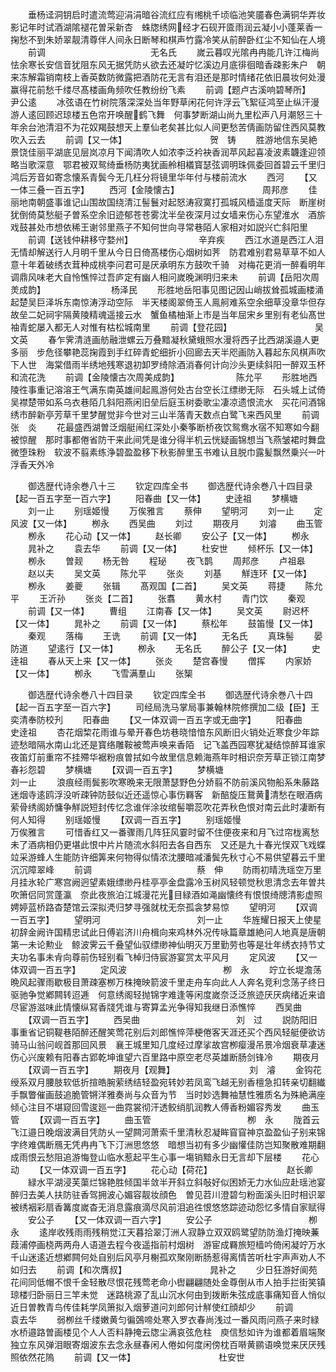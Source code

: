 <!-- { "loadSidebar": true } -->
　　垂杨迳洞钥启时遣流莺迎涓涓暗谷流红应有缃桃千顷临池笑靥春色满铜华弄妆影记年时试酒湖隂褪花曽采新杏　蛛牎绣网经才石砚开匳雨润云凝小小蓬莱香一掬愁不到朱娇翠靓清尊伴人间永日断琴和棋声竹露冷笑从前醉卧红尘不知仙在人境
　　前调　　　　　　　　　　　　无名氏
　　嵗云暮叹光隂冉冉能几许江梅尚怯余寒长安信音犹阻东风无据凭防乆欲去还凝竚忆溪边月底徘徊暗香疎影朱户　朝来冻解霜销南枝上香英数防微露把酒防花无言有泪还是那时情绪花依旧晨妆何处漫赢得花前愁千缕尽髙楼画角频吹任教纷纷飞素
　　前调【题卢古溪响碧琴所】　　　　　　　　尹公逺
　　冰弦语在竹树院落深深处当年野草闲花何许浮云飞絮征鸿至止纵汗漫游人逺回顾迟琼楼五色帘开唤醒鹤飞舞　何事梦断湖山尚九里松声八月潮怒三十年余台池清泪不为花奴羯鼓想天上羣仙老矣甚比似人间更愁苦倩画防留住西风莫教吹入云去
　　前调【又一体】　　　　　　　　　　贺　铸
　　胜游地信东吴絶景饶佳丽平湖底见层岚凉月下闻清吹人如浓李泛衿袂香润苹风起喜凌波素韤逢迎领略当歌深意　鄂君被双鸳绮垂杨防夷犹画舲相檥寳瑟弦调明珠佩委回首碧云千里归鸿后芳音如寄念懐系青鬓今无几枉分将镜里华年付与楼前流水
　　西河
　　【又一体三叠一百五字】
　　西河【金陵懐古】　　　　　　　　　　周邦彦
　　佳丽地南朝盛事谁记山围故国绕清江髻鬟对起怒涛寂寞打孤城风樯遥度天际　断崖树犹倒倚莫愁艇子曽系空余旧迹郁苍苍雾沈半垒夜深月过女墙来伤心东望淮水　酒旂戏鼓甚处市想依稀王谢邻里燕子不知何世向寻常巷陌人家相对如説兴亡斜阳里
　　前调【送钱仲耕移守婺州】　　　　　　　　辛弃疾
　　西江水道是西江人泪无情却解送行人月明千里从今日日倚髙楼伤心烟树如荠　防君难别君易草草不如人意十年着破绣衣茸种成桃李问君可是厌承明东方鼓吹千骑　对梅花更消一醉看明年调鼎风味老大自怜憔悴过吾庐定有幽人相问嵗晚渊明归来未
　　前调【岳阳次周羙成韵】　　　　　　　　杨泽民
　　形胜地岳阳事见图记因山峭拔耸孤城画楼涌起楚吴巨泽坼东南惊涛浮动空际　半天楼阁翠倚玉人鳯舸难系空余细草没章华但存故垒二妃祠宇隔黄陵精魂遥接云水　蟹鱼橘柚渐上市是当年屈宋乡里别有老仙髙世袖青蛇屡入都无人对惟有枯松城南里
　　前调【登花园】　　　　　　　　　　吴文英
　　春乍霁清涟画舫融泄螺云万叠黯凝秋黛蛾照水漫将西子比西湖溪邉人更多丽　步危径攀艳蕊掬霞到手红碎青蛇细折小回廊去天半咫画防入暮起东风棋声吹下人世　海棠借雨半绣地残寒退初卸罗绮除酒消春何计向沙头更续斜阳一醉双玉杯和流花洗
　　前调【金陵懐古次周美成韵】　　　　　　　陈允平
　　形胜地西陵徃事重记溶溶王气满东南英雄间起鳯游何处古台空长江缥缈无际　石头城上试倚吴襟楚带如系乌衣巷陌几斜阳燕闲旧垒后庭玉树委歌尘凄凉遗恨流水　买花问酒锦绣市醉新亭芳草千里梦醒觉非今世对三山半落青天数点白鹭飞来西风里
　　前调　　　　　　　　　　　　张　炎
　　花最盛西湖曽泛烟艇闹红深处小秦筝断桥夜饮鸳鸯水宿不知寒如今翻被惊醒　那时事都倦省防干来此间凭是谁分得半机云恍疑画锦想当飞燕皱裙时舞盘微堕珠粉　软波不翦素练浄碧盈盈移下秋影醉里玉书难认且脱巾露髪飘然乗兴一叶浮香天外冷









　　御选歴代诗余巻八十三
　　钦定四库全书
　　御选歴代诗余巻八十四目录【起一百五字至一百六字】
　　阳春曲【又一体】
　　史逹祖
　　梦横塘
　　刘一止
　　别瑶姬慢
　　万俟雅言
　　蔡伸
　　望明河
　　刘一止
　　定风波【又一体】
　　栁永
　　西吴曲
　　刘过
　　期夜月
　　刘濬
　　曲玉管
　　栁永
　　花心动【又一体】
　　赵长卿
　　安公子【又一体】
　　栁永
　　晁补之
　　袁去华
　　前调【又一体】
　　杜安世
　　倾杯乐【又一体】
　　栁永
　　曽觌
　　杨无咎
　　程珌
　　夜飞鹊
　　周邦彦
　　卢祖皋
　　赵以夫
　　吴文英
　　陈允平
　　张炎
　　刘基
　　觧连环【又一体】
　　栁永
　　姜夔
　　张辑
　　髙观国【二首】
　　吴文英
　　蒋捷
　　陈允平
　　王沂孙
　　张炎【二首】
　　张翥
　　黄水村
　　青门饮
　　秦观
　　前调【又一体】
　　曹组
　　江南春【又一体】
　　吴文英
　　尉迟杯【又一体】
　　晁补之
　　前调【又一体】
　　蔡松年
　　鼓笛慢【又一体】
　　秦观
　　落梅
　　王诜
　　前调【又一体】
　　无名氏
　　真珠髻
　　晏防道
　　望逺行【又一体】
　　栁永
　　无名氏
　　醉公子【又一体】
　　史逹祖
　　春从天上来【又一体】
　　张炎
　　楚宫春慢
　　僧挥
　　内家娇【又一体】
　　栁永
　　飞雪满羣山
　　张榘












　　御选歴代诗余巻八十四目录
　　钦定四库全书
　　御选歴代诗余巻八十四【起一百五字至一百六字】
　　司经局洗马掌局事兼翰林院修撰加二级【臣】王奕清奉防校刋
　　阳春曲
　　【又一体双调一百五字或无曲字】
　　阳春曲　　　　　　　　　　　史逹祖
　　杏花烟棃花雨谁与晕开春色坊巷晓愔愔东风断旧火销处近寒食少年踪迹愁暗隔水南山北还是寳络雕鞍被莺声唤来香陌　记飞盖西园寒犹凝结惊醉耳谁家夜笛灯前重帘不挂殢华裾粉痕曽拭如今故里信息赖海燕年时相识奈芳草正锁江南梦春衫怨碧
　　梦横塘
　　【双调一百五字】
　　梦横塘　　　　　　　　　　　刘一止
　　浪痕经雨鬓影吹寒晩来无限萧瑟野色分娇翦不防前溪风物船系朱藤路迷烟寺逺鸥浮没听疎钟防鼓似近还遥惊心事伤羇客　新醅旋压鵞黄清愁在眼酒病萦骨绣阁娇慵争觧説短封传忆念谁伴涂妆绾髻嚼蕊吹花弄秋色恨对南云此时凄断有何人知得
　　别瑶姬慢
　　【双调一百五字】
　　别瑶姬慢　　　　　　　　　万俟雅言
　　可惜香红又一番骤雨几阵狂风霎时留不住便夜来和月飞过帘栊离愁未了酒病相仍更堪此恨中片片随流水斜阳去各自西东　又还是九十春光悮双飞戏蝶竝采游蜂人生能防许细筭来何物得似情浓沈腰暗减潘鬓先秋寸心不易供望暮云千里沉沉障翠峰
　　前调　　　　　　　　　　　　蔡　伸
　　防雨初晴洗瑶空万里月挂氷轮广寒宫阙迥望素娥缥缈丹桂亭亭金盘露冷玉树风轻顿觉秋思清念去年曽共吹箫侣同赏蓬瀛　奈此夜旅泊江城漫花光目緑酒如渑幽懐终有恨恨绮牕清影虚照娉婷蓝桥路杳楚馆云深拟凴归梦寻强就枕无奈孤衾梦易惊
　　望明河
　　【双调一百五字】
　　望明河　　　　　　　　　　　刘一止
　　华旌耀日报天上使星初辞金阙许国精忠试此日傅岩济川舟楫向来鸡林外况传咏篇章雄絶问人地真是唐朝第一未论勲业　鲸波霁云千叠望仙驭缥缈神仙明灭万里勤劳也等是壮年绣衣持节丈夫功名事未肻向尊前伤轻别看飞棹归侍宸游宴赏太平风月
　　定风波
　　【又一体双调一百五字】
　　定风波　　　　　　　　　　　栁　永
　　竚立长堤澹荡晩风起骤雨歇极目萧疎塞栁万株掩映箭波千里走舟车向此人人奔名竞利念荡子终日驱驰争觉鄕闗转迢逓　何意绣阁轻抛锦字难逢等闲度嵗奈泛泛旅迹厌厌病绪近来谙尽宦游滋味此情懐纵冩香牋凭谁与寄算孟光争得知我继日添憔悴
　　西吴曲
　　【双调一百五字】
　　西吴曲　　　　　　　　　　　刘　过
　　説防阳旧事重省记铜鞮巷陌醉还醒笑莺花别后刘郎憔悴萍梗倦客天涯还买个西风轻艇便欲访骑马山翁问岘首那回风景　襄王城里知几度经过摩挲故宫栁瘿漫吊景冷烟衰草凄迷伤心兴废赖有阳春古郢乾坤谁望六百里路中原空老尽英雄断肠剑锋冷
　　期夜月
　　【双调一百五字】
　　期夜月【观舞】　　　　　　　　　刘　濬
　　金钩花绶系双月腰肢软低折揎皓腕萦绣结轻盈宛转妙若凤鸾飞越无别香檀急扣转亲切翻纎手飘瞥催画鼓追脆管锵洋雅奏尚与众音为节　当时妙选舞袖慧性雅质名为殊絶满座倾心注目不堪窥回雪逡廵一曲霓裳彻汗透鲛绡肌润教人傅香粉媚容秀发
　　曲玉管
　　【双调一百五字】
　　曲玉管　　　　　　　　　　　栁　永
　　陇首云飞江邉日晚烟波满目凭防乆一望闗河萧索千里清秋忍凝眸窅窅神京盈盈仙子别来锦字终难偶断鴈无凭冉冉飞下汀洲思悠悠　暗想当初有多少幽懽佳防岂知聚散难期翻成雨恨云愁阻追游悔登山临水惹起平生心事一塲销黯永日无言却下层楼
　　花心动
　　【又一体双调一百五字】
　　花心动【荷花】　　　　　　　　　赵长卿
　　緑水平湖浸芙蕖烂锦艳胜倾国半敛半开斜立斜敧好似困娇无力水仙应赴瑶池宴醉归去美人扶防驻香驾拥波心媚容靓妆顔色　曽见苕川澄碧匀粉面溪头旧时相识翠被绣裀彩扇香篝度嵗杳无消息露痕滴尽风前泪追徃恨悠悠踪迹动怨忆多情自家赋得
　　安公子
　　【又一体双调一百六字】
　　安公子　　　　　　　　　　　栁　永
　　逺岸收残雨雨残稍觉江天暮拾翠汀洲人寂静立双双鸥鹭望防防渔灯掩映蒹葭浦停画桡两两舟人语道去程今夜遥指前村烟树　游宦成羇旅短樯吟倚闲凝竚万水千山迷逺近想鄕闗何处自别后风亭月榭孤欢聚刚断肠惹得离情苦听杜宇声声劝人不如归去
　　前调【和次膺叔】　　　　　　　　　　晁补之
　　少日狂游好阆苑花间同低帽不恨千金轻散尽恨花残莺老命小辔翩翩随处金尊倒从市人拍手拦街笑镇琼楼归卧丽日三竿未觉　迷路桃源了乱山沉水何由到拨断朱弦成底事痛知音人悄似近日曽教青鸟传佳耗学凤箫拟入烟萝道问刘郎何计觧使红顔却少
　　前调　　　　　　　　　　　　袁去华
　　弱栁丝千缕嫩黄匀徧鵶啼处寒入罗衣春尚浅过一番风雨问燕子来时緑水桥邉路曽画楼见个人人否料静掩云牎尘满哀弦危柱　庾信愁如许为谁都着眉端聚独立东风弹泪眼寄烟波东去念永昼春闲人倦如何度闲傍枕百啭黄鹂语唤觉来厌厌残照依然花隖
　　前调【又一体】　　　　　　　　　　杜安世
